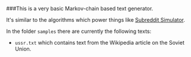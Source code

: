 ###This is a very basic Markov-chain based text generator.

It's similar to the algorithms which power things like [Subreddit Simulator](http://www.reddit.com/r/SubredditSimulator).

In the folder `samples` there are currently the following texts:

* `ussr.txt` which contains text from the Wikipedia article on the Soviet Union.
